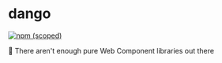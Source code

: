 # dango

[![npm (scoped)](https://img.shields.io/npm/v/@au5ton/dango)](https://www.npmjs.com/@au5ton/dango)

🍡 There aren't enough pure Web Component libraries out there
